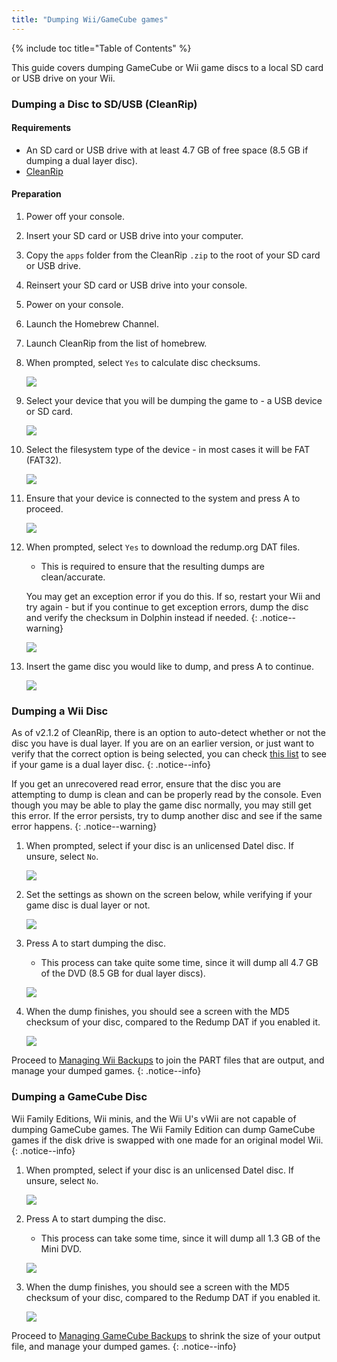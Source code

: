 ```yaml
---
title: "Dumping Wii/GameCube games"
---
```


{% include toc title="Table of Contents" %}

This guide covers dumping GameCube or Wii game discs to a local SD card or USB drive on your Wii.

### Dumping a Disc to SD/USB (CleanRip)

#### Requirements

+ An SD card or USB drive with at least 4.7 GB of free space (8.5 GB if dumping a dual layer disc).
+ [CleanRip](https://oscwii.org/library/app/cleanrip)

#### Preparation

1. Power off your console.
1. Insert your SD card or USB drive into your computer.
1. Copy the `apps` folder from the CleanRip `.zip` to the root of your SD card or USB drive.
1. Reinsert your SD card or USB drive into your console.
1. Power on your console.
1. Launch the Homebrew Channel.
1. Launch CleanRip from the list of homebrew.
1. When prompted, select `Yes` to calculate disc checksums.

    ![](/images/homebrew/CleanRip/checksum.png)

1. Select your device that you will be dumping the game to - a USB device or SD card.

    ![](/images/homebrew/CleanRip/device.png)

1. Select the filesystem type of the device - in most cases it will be FAT (FAT32).

    ![](/images/homebrew/CleanRip/filesystem.png)

1. Ensure that your device is connected to the system and press A to proceed.

    ![](/images/homebrew/CleanRip/insertdevice.png)

1. When prompted, select `Yes` to download the redump.org DAT files.
    + This is required to ensure that the resulting dumps are clean/accurate.

    You may get an exception error if you do this. If so, restart your Wii and try again - but if you continue to get exception errors, dump the disc and verify the checksum in Dolphin instead if needed.
    {: .notice--warning}

    ![](/images/homebrew/CleanRip/redump.png)

1. Insert the game disc you would like to dump, and press A to continue.

    ![](/images/homebrew/CleanRip/insertdisc.png)

### Dumping a Wii Disc

As of v2.1.2 of CleanRip, there is an option to auto-detect whether or not the disc you have is dual layer. If you are on an earlier version, or just want to verify that the correct option is being selected, you can check [this list](https://wiki.dolphin-emu.org/index.php?title=Category:Dual_Layer_Disc_games) to see if your game is a dual layer disc.
{: .notice--info}

If you get an unrecovered read error, ensure that the disc you are attempting to dump is clean and can be properly read by the console. Even though you may be able to play the game disc normally, you may still get this error. If the error persists, try to dump another disc and see if the same error happens.
{: .notice--warning}

1. When prompted, select if your disc is an unlicensed Datel disc. If unsure, select `No`.

    ![](/images/homebrew/CleanRip/dateldisc.png)

1. Set the settings as shown on the screen below, while verifying if your game disc is dual layer or not.

    ![](/images/homebrew/CleanRip/wiisettings.png)

1. Press A to start dumping the disc.
    + This process can take quite some time, since it will dump all 4.7 GB of the DVD (8.5 GB for dual layer discs).

    ![](/images/homebrew/CleanRip/wiiprogress.png)

1. When the dump finishes, you should see a screen with the MD5 checksum of your disc, compared to the Redump DAT if you enabled it.

    ![](/images/homebrew/CleanRip/wiidumpcomplete.png)

Proceed to [Managing Wii Backups](wii-backups) to join the PART files that are output, and manage your dumped games.
{: .notice--info}

### Dumping a GameCube Disc

Wii Family Editions, Wii minis, and the Wii U's vWii are not capable of dumping GameCube games. The Wii Family Edition can dump GameCube games if the disk drive is swapped with one made for an original model Wii.
{: .notice--info}

1. When prompted, select if your disc is an unlicensed Datel disc. If unsure, select `No`.

    ![](/images/homebrew/CleanRip/dateldisc.png)

1. Press A to start dumping the disc.
    + This process can take some time, since it will dump all 1.3 GB of the Mini DVD.

    ![](/images/homebrew/CleanRip/gcprogress.png)

1. When the dump finishes, you should see a screen with the MD5 checksum of your disc, compared to the Redump DAT if you enabled it.

    ![](/images/homebrew/CleanRip/gcdumpcomplete.png)

Proceed to [Managing GameCube Backups](gc-backups) to shrink the size of your output file, and manage your dumped games.
{: .notice--info}
